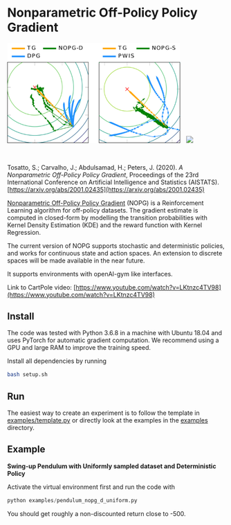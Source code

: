 # Nonparametric Off-Policy Policy Gradient

<p float="middle">
  <img src="img/nopg.png" width="400" />
  <a href="https://www.youtube.com/watch?v=LKtnzc4TV98"> <img src="img/cartpole.gif" width="400" hspace="10"> </a>
</p>


<br>

Tosatto, S.; Carvalho, J.; Abdulsamad, H.; Peters, J. (2020). *A Nonparametric Off-Policy Policy Gradient*, Proceedings of the 23rd International Conference on Artificial Intelligence and Statistics (AISTATS). [https://arxiv.org/abs/2001.02435](https://arxiv.org/abs/2001.02435)

[Nonparametric Off-Policy Policy Gradient](https://arxiv.org/abs/2001.02435) (NOPG) is a Reinforcement Learning algorithm for off-policy datasets. The gradient estimate is computed in closed-form by modelling the transition probabilities with Kernel Density Estimation (KDE) and the reward function with Kernel Regression.

The current version of NOPG supports stochastic and deterministic policies, and works for continuous state and action spaces. An extension to discrete spaces will be made available in the near future.

It supports environments with openAI-gym like interfaces.

Link to CartPole video: [https://www.youtube.com/watch?v=LKtnzc4TV98](https://www.youtube.com/watch?v=LKtnzc4TV98)


## Install

The code was tested with Python 3.6.8 in a machine with Ubuntu 18.04 and uses PyTorch for automatic gradient computation. We recommend using a GPU and large RAM to improve the training speed.

Install all dependencies by running

```bash
bash setup.sh
```


## Run

The easiest way to create an experiment is to follow the template in [examples/template.py](examples/template.py) or directly look at the examples in the [examples](examples) directory.


## Example

**Swing-up Pendulum with Uniformly sampled dataset and Deterministic Policy**

Activate the virtual environment first and run the code with 
```python
python examples/pendulum_nopg_d_uniform.py
```
You should get roughly a non-discounted return close to -500.

